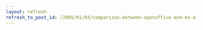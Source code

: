 ```yaml
---
layout: refresh
refresh_to_post_id: /2005/01/04/comparison-between-openoffice-and-ms-office
---
```

